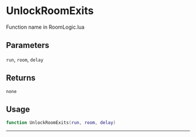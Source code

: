 # UnlockRoomExits
Function name in RoomLogic.lua
## Parameters
`run`, `room`, `delay`
## Returns
`none`
## Usage
```lua
function UnlockRoomExits(run, room, delay)
```
---

